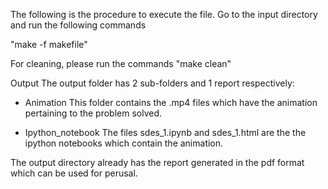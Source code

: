 The following is the procedure to execute the file.
Go to the input directory and run the following commands

"make -f makefile"

For cleaning, please run the commands
"make clean"

Output
The output folder has 2 sub-folders and 1 report respectively:

- Animation
 This folder contains the .mp4 files which have the animation pertaining to the 
 problem solved.

- Ipython_notebook
 The files sdes_1.ipynb and sdes_1.html are the the ipython notebooks which contain
 the animation.

The output directory already has the report generated in the pdf format which can be used 
for perusal.
